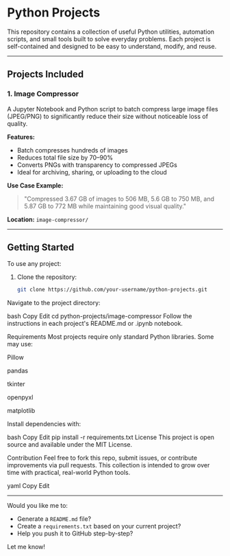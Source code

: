 # Python Projects

This repository contains a collection of useful Python utilities, automation scripts, and small tools built to solve everyday problems. Each project is self-contained and designed to be easy to understand, modify, and reuse.

---

## Projects Included

### 1. Image Compressor
A Jupyter Notebook and Python script to batch compress large image files (JPEG/PNG) to significantly reduce their size without noticeable loss of quality.

**Features:**
- Batch compresses hundreds of images
- Reduces total file size by 70–90%
- Converts PNGs with transparency to compressed JPEGs
- Ideal for archiving, sharing, or uploading to the cloud

**Use Case Example:**
> "Compressed 3.67 GB of images to 506 MB, 5.6 GB to 750 MB, and 5.87 GB to 772 MB while maintaining good visual quality."

**Location:** `image-compressor/`

---

## Getting Started

To use any project:

1. Clone the repository:
   ```bash
   git clone https://github.com/your-username/python-projects.git
Navigate to the project directory:

bash
Copy
Edit
cd python-projects/image-compressor
Follow the instructions in each project's README.md or .ipynb notebook.

Requirements
Most projects require only standard Python libraries. Some may use:

Pillow

pandas

tkinter

openpyxl

matplotlib

Install dependencies with:

bash
Copy
Edit
pip install -r requirements.txt
License
This project is open source and available under the MIT License.

Contribution
Feel free to fork this repo, submit issues, or contribute improvements via pull requests. This collection is intended to grow over time with practical, real-world Python tools.

yaml
Copy
Edit

---

Would you like me to:
- Generate a `README.md` file?
- Create a `requirements.txt` based on your current project?
- Help you push it to GitHub step-by-step?

Let me know!
